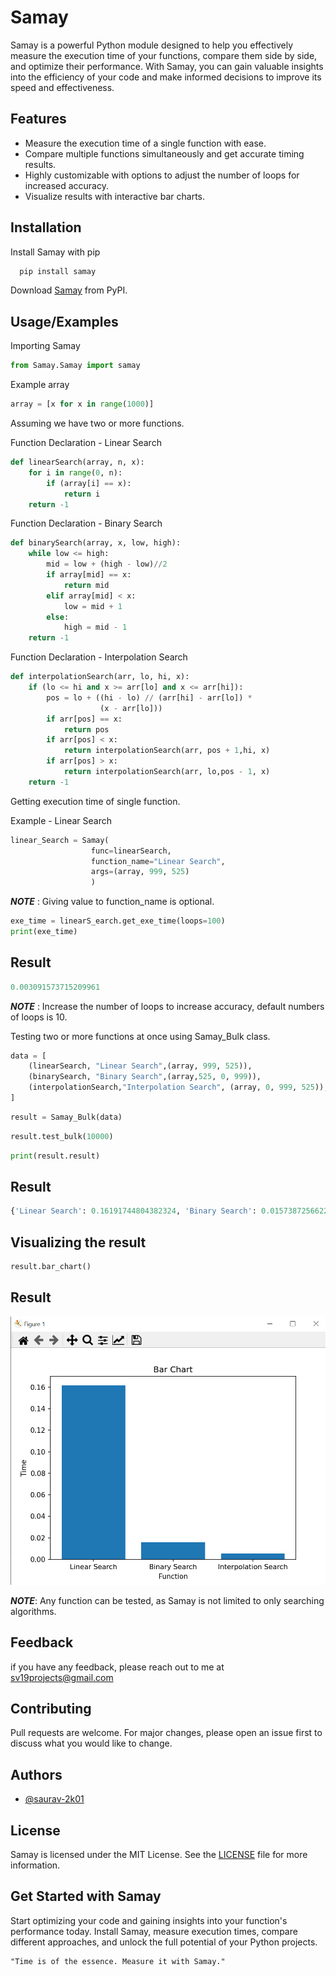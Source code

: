 
# Samay

Samay is a powerful Python module designed to help you effectively measure the execution time of your functions, compare them side by side, and optimize their performance. With Samay, you can gain valuable insights into the efficiency of your code and make informed decisions to improve its speed and effectiveness.


## Features

- Measure the execution time of a single function with ease.
- Compare multiple functions simultaneously and get accurate timing results.
- Highly customizable with options to adjust the number of loops for increased accuracy.
- Visualize results with interactive bar charts.

## Installation

Install Samay with pip

```bash
  pip install samay
```
Download [Samay](https://pypi.org/project/Samay/) from PyPI.

## Usage/Examples
Importing Samay
```python
from Samay.Samay import samay
```
Example array
```python
array = [x for x in range(1000)]
```
Assuming we have two or more functions.

Function Declaration - Linear Search
```python
def linearSearch(array, n, x):
    for i in range(0, n):
        if (array[i] == x):
            return i
    return -1
```
Function Declaration - Binary Search
```python
def binarySearch(array, x, low, high):
	while low <= high:
		mid = low + (high - low)//2
		if array[mid] == x:
			return mid
		elif array[mid] < x:
			low = mid + 1
		else:
			high = mid - 1
	return -1
```
Function Declaration - Interpolation Search
```python
def interpolationSearch(arr, lo, hi, x):
	if (lo <= hi and x >= arr[lo] and x <= arr[hi]):
		pos = lo + ((hi - lo) // (arr[hi] - arr[lo]) *
					(x - arr[lo]))
		if arr[pos] == x:
			return pos
		if arr[pos] < x:
			return interpolationSearch(arr, pos + 1,hi, x)
		if arr[pos] > x:
			return interpolationSearch(arr, lo,pos - 1, x)
	return -1
```
Getting execution time of single function.

Example - Linear Search
```python
linear_Search = Samay(
                  func=linearSearch,
                  function_name="Linear Search", 
                  args=(array, 999, 525)
                  )

```
**_NOTE_** : Giving value to function_name is optional.
```python
exe_time = linearS_earch.get_exe_time(loops=100)
print(exe_time)

```
## Result
```python
0.003091573715209961
```

**_NOTE_** : Increase the number of loops to increase accuracy, default numbers of loops is 10.

Testing two or more functions at once using Samay_Bulk class.
```python
data = [
	(linearSearch, "Linear Search",(array, 999, 525)),
	(binarySearch, "Binary Search",(array,525, 0, 999)),
	(interpolationSearch,"Interpolation Search", (array, 0, 999, 525)),
]
```
```python
result = Samay_Bulk(data)
```
```python
result.test_bulk(10000)
```
```python
print(result.result)
```
## Result
```python
{'Linear Search': 0.16191744804382324, 'Binary Search': 0.015738725662231445, 'Interpolation Search': 0.005555152893066406}
```
## Visualizing the result
```python
result.bar_chart()
```
## Result
![Bar Chart](https://github.com/saurav-2k01/Samay/blob/master/Example_test.png)

**_NOTE_**: Any function can be tested, as Samay is not limited to only searching algorithms.
## Feedback
if you have any feedback, please reach out to me at sv19projects@gmail.com

## Contributing

Pull requests are welcome. For major changes, please open an issue first to discuss what you would like to change.

## Authors

- [@saurav-2k01](https://github.com/saurav-2k01)

## License
Samay is licensed under the MIT License. See the [LICENSE](LICENSE) file for more information.

## Get Started with Samay

Start optimizing your code and gaining insights into your function's performance today. Install Samay, measure execution times, compare different approaches, and unlock the full potential of your Python projects.

    "Time is of the essence. Measure it with Samay."
